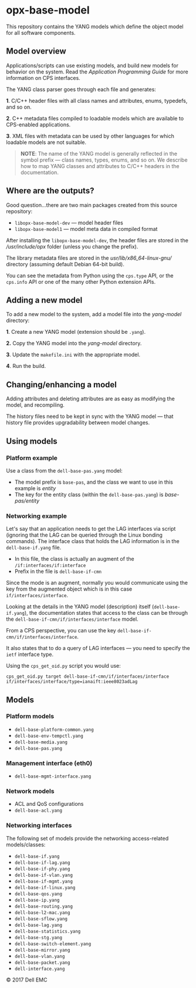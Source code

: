 # opx-base-model
This repository contains the YANG models which define the object model for all software components.

## Model overview
Applications/scripts can use existing models, and build new models for behavior on the system. Read the _Application Programming Guide_ for more information on CPS interfaces.

The YANG class parser goes through each file and generates:

**1**. C/C++ header files with all class names and attributes, enums, typedefs, and so on. 

**2**. C++ metadata files compiled to loadable models which are available to CPS-enabled applications.

**3**. XML files with metadata can be used by other languages for which loadable models are not suitable.

> **NOTE**: The name of the YANG model is generally reflected in the symbol prefix — class names, types, enums, and so on. We describe how to map YANG classes and attributes to C/C++ headers in the documentation.

## Where are the outputs?
Good question...there are two main packages created from this source repository:

- `libopx-base-model-dev` — model header files
- `libopx-base-model1` — model meta data in compiled format

After installing the `libopx-base-model-dev`, the header files are stored in the _/usr/include/opx_ folder (unless you change the prefix).

The library metadata files are stored in the _usr/lib/x86_64-linux-gnu/_ directory (assuming default Debian 64-bit build).

You can see the metadata from Python using the `cps.type` API, or the `cps.info` API or one of the many other Python extension APIs.

## Adding a new model
To add a new model to the system, add a model file into the _yang-model_ directory:

**1**. Create a new YANG model (extension should be `.yang`).

**2.** Copy the YANG model into the _yang-model_ directory.

**3**. Update the `makefile.ini` with the appropriate model.

**4**. Run the build.

## Changing/enhancing a model
Adding attributes and deleting attributes are as easy as modifying the model, and recompiling.

The history files need to be kept in sync with the YANG model — that history file provides upgradability between model changes.

## Using models
### Platform example
Use a class from the `dell-base-pas.yang` model:

- The model prefix is `base-pas`, and the class we want to use in this example is _entity_
- The key for the entity class (within the `dell-base-pas.yang`) is _base-pas/entity_

### Networking example
Let's say that an application needs to get the LAG interfaces via script (ignoring that the LAG can be queried through the Linux bonding commands). The interface class that holds the LAG information is in the `dell-base-if.yang` file.

- In this file, the class is actually an augment of the `/if:interfaces/if:interface`
- Prefix in the file is `dell-base-if-cmn`

Since the mode is an augment, normally you would communicate using the key from the augmented object which is in this case `if/interfaces/interface`.

Looking at the details in the YANG model (description) itself (`dell-base-if.yang`), the documentation states that access to the class can be through the `dell-base-if-cmn/if/interfaces/interface` model.

From a CPS perspective, you can use the key `dell-base-if-cmn/if/interfaces/interface`.

It also states that to do a query of LAG interfaces — you need to specify the `ietf` interface type.

Using the `cps_get_oid.py` script you would use:    

    cps_get_oid.py target dell-base-if-cmn/if/interfaces/interface if/interfaces/interface/type=ianaift:ieee8023adLag
    
## Models
### Platform models

- `dell-base-platform-common.yang`
- `dell-base-env-tempctl.yang`  
- `dell-base-media.yang`            
- `dell-base-pas.yang`

### Management interface (eth0)

- `dell-base-mgmt-interface.yang`   

### Network  models

- ACL and QoS configurations
- `dell-base-acl.yang`  

### Networking interfaces
The following set of models provide the networking access-related models/classes:

- `dell-base-if.yang`          
- `dell-base-if-lag.yang`       
- `dell-base-if-phy.yang`       
- `dell-base-if-vlan.yang`     
- `dell-base-if-mgmt.yang`     
- `dell-base-if-linux.yang`    
- `dell-base-qos.yang`
- `dell-base-ip.yang`                
- `dell-base-routing.yang`
- `dell-base-l2-mac.yang`           
- `dell-base-sflow.yang`
- `dell-base-lag.yang`              
- `dell-base-statistics.yang`
- `dell-base-stg.yang`
- `dell-base-switch-element.yang`
- `dell-base-mirror.yang`           
- `dell-base-vlan.yang`
- `dell-base-packet.yang`            
- `dell-interface.yang`

© 2017 Dell EMC
